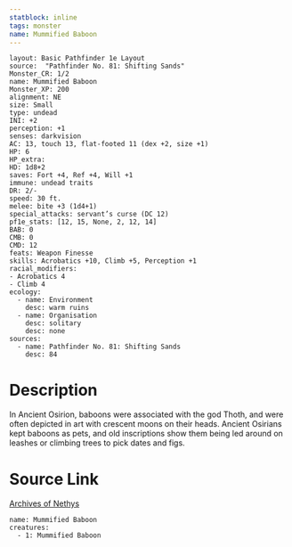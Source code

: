 ```yaml
---
statblock: inline
tags: monster
name: Mummified Baboon
---
```

```statblock
layout: Basic Pathfinder 1e Layout
source:  "Pathfinder No. 81: Shifting Sands"
Monster_CR: 1/2
name: Mummified Baboon
Monster_XP: 200
alignment: NE
size: Small
type: undead
INI: +2
perception: +1
senses: darkvision
AC: 13, touch 13, flat-footed 11 (dex +2, size +1)
HP: 6
HP_extra: 
HD: 1d8+2
saves: Fort +4, Ref +4, Will +1
immune: undead traits
DR: 2/-
speed: 30 ft.
melee: bite +3 (1d4+1)
special_attacks: servant’s curse (DC 12)
pf1e_stats: [12, 15, None, 2, 12, 14]
BAB: 0
CMB: 0
CMD: 12
feats: Weapon Finesse
skills: Acrobatics +10, Climb +5, Perception +1
racial_modifiers:
- Acrobatics 4
- Climb 4
ecology:
  - name: Environment
    desc: warm ruins
  - name: Organisation
    desc: solitary
    desc: none
sources:
  - name: Pathfinder No. 81: Shifting Sands
    desc: 84
```
# Description
In Ancient Osirion, baboons were associated with the god Thoth, and were often depicted in art with crescent moons on their heads. Ancient Osirians kept baboons as pets, and old inscriptions show them being led around on leashes or climbing trees to pick dates and figs.
# Source Link
[Archives of Nethys](https://aonprd.com/MonsterDisplay.aspx?ItemName=Mummified%20Baboon)
```encounter-table
name: Mummified Baboon
creatures:
  - 1: Mummified Baboon
```
